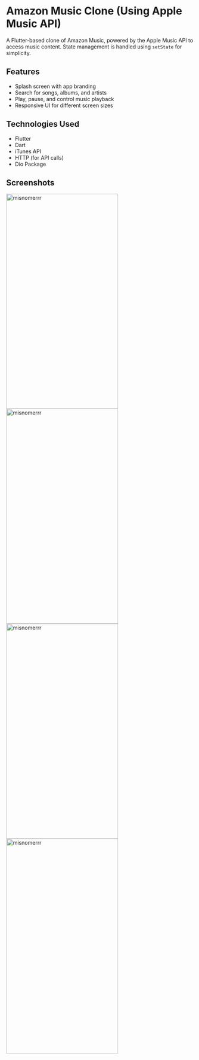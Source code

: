 # Amazon Music Clone (Using Apple Music API)

A Flutter-based clone of Amazon Music, powered by the Apple Music API to access music content. State management is handled using `setState` for simplicity.

## Features

- Splash screen with app branding
- Search for songs, albums, and artists
- Play, pause, and control music playback
- Responsive UI for different screen sizes

## Technologies Used

- Flutter
- Dart
- iTunes API
- HTTP (for API calls)
- Dio Package

## Screenshots

<img align="center" src="https://github.com/YashLakhwani99/amazon_music_app/assets/110691495/d283ab8e-4280-4072-b49a-ab445352c2b1" alt="misnomerrr" height="575" width="300" />
<img align="center" src="https://github.com/YashLakhwani99/amazon_music_app/assets/110691495/af8fd350-2b41-42f4-a4bb-ff012fb13647" alt="misnomerrr" height="575" width="300" />
<img align="center" src="https://github.com/YashLakhwani99/amazon_music_app/assets/110691495/5d777597-d24c-4147-9135-e52122b13eae" alt="misnomerrr" height="575" width="300" />
<img align="center" src="https://github.com/YashLakhwani99/amazon_music_app/assets/110691495/b499687d-2524-46da-a28a-d50701eb0489" alt="misnomerrr" height="575" width="300" />
